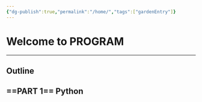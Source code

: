 ```yaml
---
{"dg-publish":true,"permalink":"/home/","tags":["gardenEntry"]}
---
```


# Welcome to PROGRAM
---

## Outline
## ==PART 1== Python
